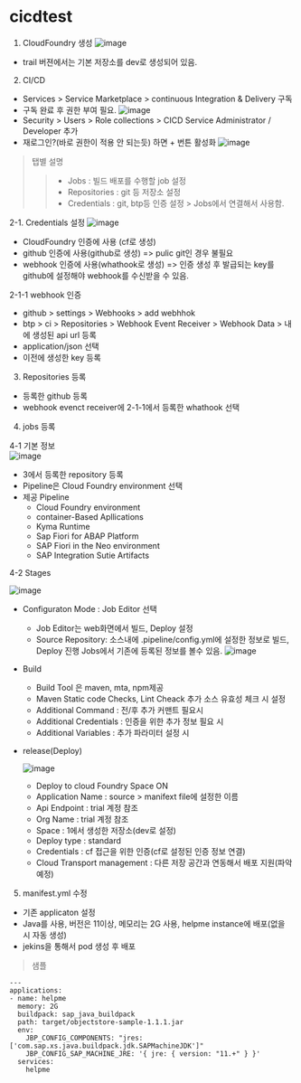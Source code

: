# cicdtest

1. CloudFoundry 생성
![image](https://github.com/kangseunghyun/cicdtest/assets/21374560/94d0128b-6ec0-4a3a-9825-8deeec7b693a)
- trail 버젼에서는 기본 저장소를 dev로 생성되어 있음.

2. CI/CD
- Services > Service Marketplace > continuous Integration & Delivery 구독
- 구독 완료 후 권한 부여 필요. 
![image](https://github.com/kangseunghyun/cicdtest/assets/21374560/d75d3259-2682-4c29-a268-9f660e9c0b83)
- Security > Users > Role collections > CICD Service Administrator / Developer 추가
- 재로그인?(바로 권한이 적용 안 되는듯) 하면 + 번튼 활성화
![image](https://github.com/kangseunghyun/cicdtest/assets/21374560/c5144478-c352-4f20-a3e6-db90456c9c4f)
> 탭별 설명
>> * Jobs : 빌드 배포를 수행할 job 설정
>> * Repositories : git 등 저장소 설정
>> * Credentials : git, btp등 인증 설정 > Jobs에서 연결해서 사용함. 

2-1. Credentials 설정
![image](https://github.com/kangseunghyun/cicdtest/assets/21374560/514a6fa8-bb2e-4a64-8fb2-58065617c7d3)
* CloudFoundry 인증에 사용 (cf로 생성)
* github 인증에 사용(github로 생성) => pulic git인 경우 불필요
* webhook 인증에 사용(whathook로 생성) => 인증 생성 후 발급되는 key를 github에 설정해야 webhook를 수신받을 수 있음.

2-1-1 webhook 인증
  - github > settings > Webhooks > add webhhok
  - btp > ci > Repositories > Webhook Event Receiver > Webhook Data > 내에 생성된 api url 등록
  - application/json 선택
  - 이전에 생성한 key 등록

3.  Repositories 등록
- 등록한 github 등록
- webhook evenct receiver에 2-1-1에서 등록한 whathook 선택
  
4. jobs 등록
  
4-1 기본 정보  
![image](https://github.com/kangseunghyun/cicdtest/assets/21374560/a470bb77-fd1a-4d77-9f19-2791b16c7c71)
  - 3에서 등록한 repository 등록
  - Pipeline은 Cloud Foundry environment 선택
  - 제공 Pipeline
    * Cloud Foundry environment
    * container-Based Apllications
    * Kyma Runtime
    * Sap Fiori for ABAP Platform
    * SAP Fiori in the Neo environment
    * SAP Integration Sutie Artifacts 

4-2 Stages

![image](https://github.com/kangseunghyun/cicdtest/assets/21374560/9c400bbd-b0c0-4c85-a03a-da326a9ed370)

- Configuraton Mode : Job Editor 선택
   * Job Editor는 web화면에서 빌드, Deploy 설정
   * Source Repository: 소스내에 .pipeline/config.yml에 설정한 정보로 빌드, Deploy 진행
                        Jobs에서 기존에 등록된 정보를 볼수 있음.
![image](https://github.com/kangseunghyun/cicdtest/assets/21374560/46aefeaf-3cfd-4a7f-9dfb-9351be05796e)
   
- Build
  * Build Tool 은 maven, mta, npm제공
  * Maven Static code Checks, Lint Cheack 추가 소스 유효성 체크 시 설정
  * Additional Command : 전/후 추가 커맨트 필요시 
  * Additional Credentials : 인증을 위한 추가 정보 필요 시 
  * Additional Variables : 추가 파라미터 설정 시
 
- release(Deploy)
  
  ![image](https://github.com/kangseunghyun/cicdtest/assets/21374560/f9bc725c-a3cf-4cb3-9299-867f9351e6ee)

  * Deploy to cloud Foundry Space ON
  * Application Name : source > manifext file에 설정한 이름
  * Api Endpoint : trial 계정 참조
  * Org Name : trial 계정 참조
  * Space : 1에서 생성한 저장소(dev로 설정)
  * Deploy type : standard
  * Credentials : cf 접근을 위한 인증(cf로 설정된 인증 정보 연결)
  * Cloud Transport management : 다른 저장 공간과 연동해서 배포 지원(파악 예정)
     
5. manifest.yml 수정
- 기존 applicaton 설정
- Java를 사용, 버전은 11이상, 메모리는 2G 사용, helpme instance에 배포(없을 시 자동 생성)
- jekins을 통해서 pod 생성 후 배포
> 샘플
<pre>
<code>---
applications:
- name: helpme
  memory: 2G
  buildpack: sap_java_buildpack
  path: target/objectstore-sample-1.1.1.jar
  env:
    JBP_CONFIG_COMPONENTS: "jres: ['com.sap.xs.java.buildpack.jdk.SAPMachineJDK']"
    JBP_CONFIG_SAP_MACHINE_JRE: '{ jre: { version: "11.+" } }'
  services:
    helpme
</code>
</pre>



   
